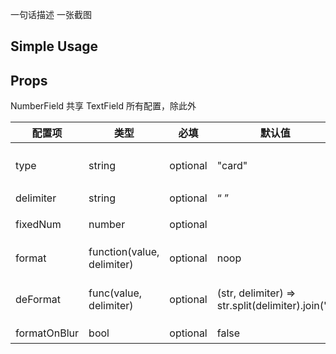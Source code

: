 
一句话描述
一张截图

## Simple Usage

## Props

NumberField 共享 TextField 所有配置，除此外

| 配置项 | 类型 | 必填 | 默认值 | 功能/备注 |
|---|---|---|---|---|
| type | string | optional | "card" | 金额格式化的类型，枚举值 card/cnmobile/money |
| delimiter | string | optional | “ ” | 格式化时用到的分隔符 |
| fixedNum | number | optional |  | type 为 money 时有效，指定最多几位小数 |  
| format | function(value, delimiter) | optional | noop | 自定义格式化函数，优先级高于 type |
| deFormat | func(value, delimiter) | optional | (str, delimiter) => str.split(delimiter).join('') | 去格式化的函数，在自己指定 format 的时候会用到。|
| formatOnBlur | bool | optional | false | 失焦时格式化 |

